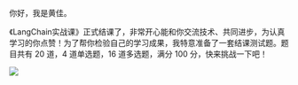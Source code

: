 你好，我是黄佳。

《LangChain实战课》正式结课了，非常开心能和你交流技术、共同进步，为认真学习的你点赞！为了帮你检验自己的学习成果，我特意准备了一套结课测试题。题目共有 20 道，4 道单选题，16 道多选题，满分 100 分，快来挑战一下吧！

[![](https://static001.geekbang.org/resource/image/28/a4/28d1be62669b4f3cc01c36466bf811a4.png?wh=1142*201)](http://time.geekbang.org/quiz/intro?act_id=6396&exam_id=13839)
